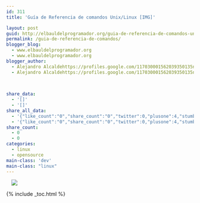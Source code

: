 ```yaml
---
id: 311
title: 'Guía de Referencia de comandos Unix/Linux [IMG]'

layout: post
guid: http://elbauldelprogramador.org/guia-de-referencia-de-comandos-unixlinux-img/
permalink: /guia-de-referencia-de-comandos/
blogger_blog:
  - www.elbauldelprogramador.org
  - www.elbauldelprogramador.org
blogger_author:
  - Alejandro Alcaldehttps://profiles.google.com/117030001562039350135noreply@blogger.com
  - Alejandro Alcaldehttps://profiles.google.com/117030001562039350135noreply@blogger.com

  
  
share_data:
  - '[]'
  - '[]'
share_all_data:
  - '{"like_count":"0","share_count":"0","twitter":0,"plusone":4,"stumble":0,"pinit":0,"count":4,"time":1333551765}'
  - '{"like_count":"0","share_count":"0","twitter":0,"plusone":4,"stumble":0,"pinit":0,"count":4,"time":1333551765}'
share_count:
  - 0
  - 0
categories:
  - linux
  - opensource
main-class: 'dev'
main-class: "linux"
---
```

<a href="https://4.bp.blogspot.com/-GhGGy71dDp0/TvJsPuKlfhI/AAAAAAAAB70/3w77slEnH_w/s1600/linux-commands-cheat-sheet-new_150x150_p1.png" imageanchor="1" style="margin-left:1em; margin-right:1em"><img border="0" src="https://4.bp.blogspot.com/-GhGGy71dDp0/TvJsPuKlfhI/AAAAAAAAB70/3w77slEnH_w/s1600/linux-commands-cheat-sheet-new_150x150_p1.png" /></a>



{% include _toc.html %}
